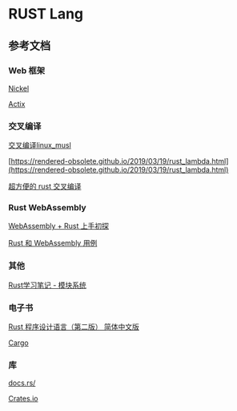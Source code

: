 RUST Lang
===

## 参考文档

### Web 框架
[Nickel](http://nickel-org.github.io/)

[Actix](https://actix.rs)

### 交叉编译
[交叉编译linux_musl](https://www.andrew-thorburn.com/cross-compiling-a-simple-rust-web-app/)

[https://rendered-obsolete.github.io/2019/03/19/rust_lambda.html](https://rendered-obsolete.github.io/2019/03/19/rust_lambda.html)

[超方便的 rust 交叉编译](https://moevis.github.io/cheatsheet/2018/08/18/%E8%B6%85%E6%96%B9%E4%BE%BF%E7%9A%84-Rust-%E4%BA%A4%E5%8F%89%E7%BC%96%E8%AF%91.html)

### Rust WebAssembly
[WebAssembly + Rust 上手初探](https://www.codercto.com/a/43181.html)

[Rust 和 WebAssembly 用例](https://developer.mozilla.org/zh-CN/docs/WebAssembly/Rust_to_wasm)

### 其他
[Rust学习笔记 - 模块系统](https://www.codercto.com/a/84199.html)

### 电子书

[Rust 程序设计语言（第二版） 简体中文版](https://kaisery.gitbooks.io/trpl-zh-cn/content/ch01-00-getting-started.html)

[Cargo](https://www.mankier.com/package/cargo)


### 库

[docs.rs/](https://docs.rs/)

[Crates.io](https://crates.io/)